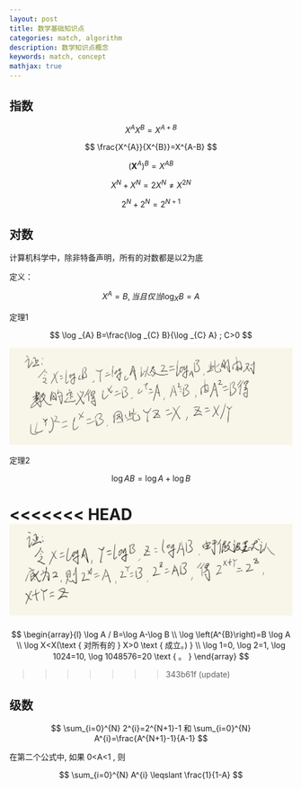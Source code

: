 ```yaml
---
layout: post
title: 数学基础知识点
categories: match, algorithm
description: 数学知识点概念
keywords: match, concept
mathjax: true
---
```


## 指数

$$
X^A X^B = X^{A+B}
$$

$$
\frac{X^{A}}{X^{B}}=X^{A-B}
$$

$$
\left(\boldsymbol{X}^{A}\right)^{B}=X^{A B}
$$

$$
X^{N}+X^{N}=2 X^{N} \neq X^{2 N}
$$

$$
2^{N}+2^{N}=2^{N+1}
$$

## 对数

计算机科学中，除非特备声明，所有的对数都是以2为底

定义：

$$
X^A = B, 当且仅当 \log_{X}{B} = A
$$

定理1

$$
\log _{A} B=\frac{\log _{C} B}{\log _{C} A} ; C>0
$$

![IMG_6849157741BC1.jpeg](assets/math_knowledge/IMG_6849157741BC-1.jpg)

定理2

$$
\log A B=\log A+\log B
$$

<<<<<<< HEAD
![IMG_6B1D22D76EE91.jpg](assets/math_knowledge/IMG_6B1D22D76EE9-1.jpg)
=======
$$
\begin{array}{l}
\log A / B=\log A-\log B \\
\log \left(A^{B}\right)=B \log A \\
\log X<X(\text { 对所有的 } X>0 \text { 成立。) } \\
\log 1=0, \log 2=1, \log 1024=10, \log 1048576=20 \text { 。 }
\end{array}
$$
>>>>>>> 343b61f (update)

## 级数

$$
\sum_{i=0}^{N} 2^{i}=2^{N+1}-1 和 \sum_{i=0}^{N} A^{i}=\frac{A^{N+1}-1}{A-1}
$$

在第二个公式中, 如果  0<A<1 , 则

$$
\sum_{i=0}^{N} A^{i} \leqslant \frac{1}{1-A}
$$
